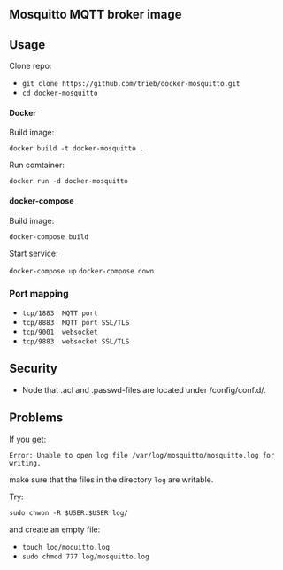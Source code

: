 ## Mosquitto MQTT broker image

## Usage

Clone repo:

* `git clone https://github.com/trieb/docker-mosquitto.git`
* `cd docker-mosquitto`

#### Docker

Build image:

`docker build -t docker-mosquitto .`

Run comtainer:

`docker run -d docker-mosquitto`

#### docker-compose

Build image:

`docker-compose build`

Start service:

`docker-compose up`
`docker-compose down`

### Port mapping

* `tcp/1883  MQTT port`
* `tcp/8883  MQTT port SSL/TLS`
* `tcp/9001  websocket`
* `tcp/9883  websocket SSL/TLS`

## Security

* Node that .acl and .passwd-files are located under /config/conf.d/.

## Problems

If you get:

`Error: Unable to open log file /var/log/mosquitto/mosquitto.log for writing.`

make sure that the files in the directory `log` are writable.

Try:

`sudo chwon -R $USER:$USER log/`

and create an empty file:

* `touch log/moquitto.log`
* `sudo chmod 777 log/mosquitto.log`
